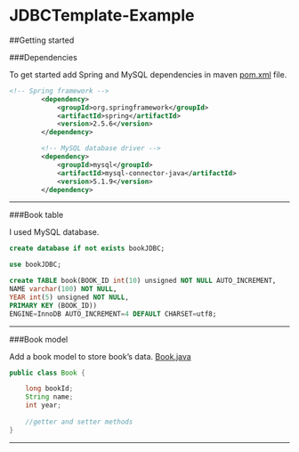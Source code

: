 # JDBCTemplate-Example

##Getting started

###Dependencies

To get started add Spring and MySQL dependencies in maven [pom.xml](https://github.com/Karina-Denisevich/JDBCTemplate-Example/blob/master/pom.xml#L20-L32) file.
```xml
<!-- Spring framework -->
        <dependency>
            <groupId>org.springframework</groupId>
            <artifactId>spring</artifactId>
            <version>2.5.6</version>
        </dependency>

        <!-- MySQL database driver -->
        <dependency>
            <groupId>mysql</groupId>
            <artifactId>mysql-connector-java</artifactId>
            <version>5.1.9</version>
        </dependency>
```
___

###Book table

I used MySQL database.
```sql
create database if not exists bookJDBC;

use bookJDBC;

create TABLE book(BOOK_ID int(10) unsigned NOT NULL AUTO_INCREMENT,
NAME varchar(100) NOT NULL,
YEAR int(5) unsigned NOT NULL,
PRIMARY KEY (BOOK_ID))
ENGINE=InnoDB AUTO_INCREMENT=4 DEFAULT CHARSET=utf8;
```
___

###Book model

Add a book model to store book’s data. [Book.java](https://github.com/Karina-Denisevich/JDBCTemplate-Example/blob/master/src/main/java/com/github/Karina_Denisevich/spring_template/example/book/model/Book.java)

```java
public class Book {

    long bookId;
    String name;
    int year;
    
    //getter and setter methods
}
```
___



